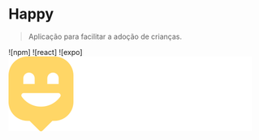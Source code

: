 # Happy

> Aplicação para facilitar a adoção de crianças.

![npm]
![react]
![expo]
![Logo Happy](https://github.com/AndersonAlvesCoelho/Happy/blob/main/NLW%233/front-end/src/images/logo.svg "Happy!")